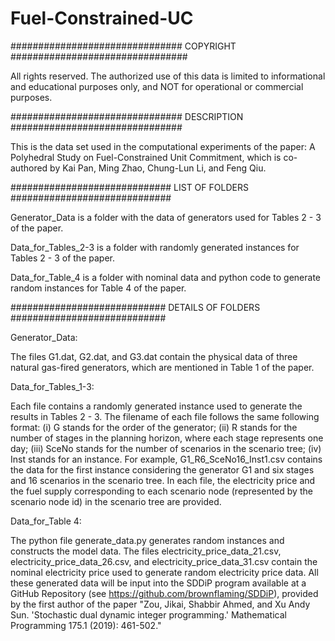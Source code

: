 # Fuel-Constrained-UC

############################### COPYRIGHT ################################

All rights reserved. The authorized use of this data is limited to informational and educational purposes only, and NOT for operational or commercial purposes.


############################### DESCRIPTION ###############################

This is the data set used in the computational experiments of the paper: A Polyhedral Study on Fuel-Constrained Unit Commitment, which is co-authored by Kai Pan, Ming Zhao, Chung-Lun Li, and Feng Qiu.


############################# LIST OF FOLDERS #############################

Generator_Data is a folder with the data of generators used for Tables 2 - 3 of the paper.


Data_for_Tables_2-3 is a folder with randomly generated instances for Tables 2 - 3 of the paper.


Data_for_Table_4 is a folder with nominal data and python code to generate random instances for Table 4 of the paper.


############################ DETAILS OF FOLDERS ############################

Generator_Data:

The files G1.dat, G2.dat, and G3.dat contain the physical data of three natural gas-fired generators, which are mentioned in Table 1 of the paper.


Data_for_Tables_1-3:

Each file contains a randomly generated instance used to generate the results in Tables 2 - 3. The filename of each file follows the same following format: (i) G stands for the order of the generator; (ii) R stands for the number of stages in the planning horizon, where each stage represents one day; (iii) SceNo stands for the number of scenarios in the scenario tree; (iv) Inst stands for an instance. For example, G1_R6_SceNo16_Inst1.csv contains the data for the first instance considering the generator G1 and six stages and 16 scenarios in the scenario tree. In each file, the electricity price and the fuel supply corresponding to each scenario node (represented by the scenario node id) in the scenario tree are provided.


Data_for_Table 4:

The python file generate_data.py generates random instances and constructs the model data. The files electricity_price_data_21.csv, electricity_price_data_26.csv, and electricity_price_data_31.csv contain the nominal electricity price used to generate random electricity price data. All these generated data will be input into the SDDiP program available at a GitHub Repository (see https://github.com/brownflaming/SDDiP), provided by the first author of the paper "Zou, Jikai, Shabbir Ahmed, and Xu Andy Sun. 'Stochastic dual dynamic integer programming.' Mathematical Programming 175.1 (2019): 461-502."

